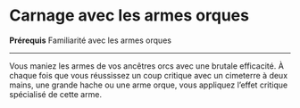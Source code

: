 # Carnage avec les armes orques

<p><strong>Prérequis</strong> Familiarité avec les armes orques</p>
<hr>
<p>Vous maniez les armes de vos ancêtres orcs avec une brutale efficacité. À chaque fois que vous réussissez un coup critique avec un cimeterre à deux mains, une grande hache ou une arme orque, vous appliquez l’effet critique spécialisé de cette arme.</p>
